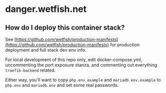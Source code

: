 # danger.wetfish.net

## How do I deploy this container stack?

See [https://github.com/wetfish/production-manifests](https://github.com/wetfish/production-manifests)
for production deployment and full stack dev env info.

For local development of this repo only, edit docker-compose.yml,
uncommenting the port exposure stanza,
and commenting out everything `traefik-backend` related.

Either way, you'll want to copy `php.env.example` and `mariadb.env.example` to `php.env` and `mariadb.env` and set some real passwords.
